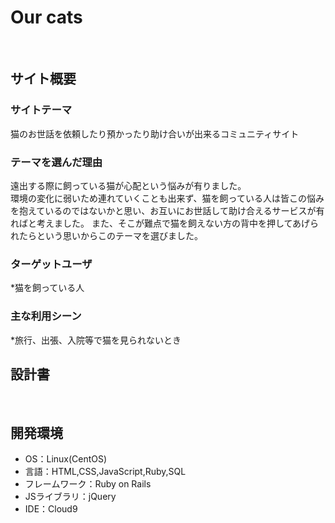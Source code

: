 # Our cats
​
## サイト概要
### サイトテーマ
猫のお世話を依頼したり預かったり助け合いが出来るコミュニティサイト
​
### テーマを選んだ理由
遠出する際に飼っている猫が心配という悩みが有りました。  
環境の変化に弱いため連れていくことも出来ず、猫を飼っている人は皆この悩みを抱えているのではないかと思い、お互いにお世話して助け合えるサービスが有ればと考えました。
また、そこが難点で猫を飼えない方の背中を押してあげられたらという思いからこのテーマを選びました。
​
### ターゲットユーザ
*猫を飼っている人
​
### 主な利用シーン
*旅行、出張、入院等で猫を見られないとき
​
## 設計書
<!--テーマを設定・提出する時点では不要です-->
​
## 開発環境
- OS：Linux(CentOS)
- 言語：HTML,CSS,JavaScript,Ruby,SQL
- フレームワーク：Ruby on Rails
- JSライブラリ：jQuery
- IDE：Cloud9
